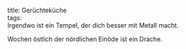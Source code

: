 title: Gerüchteküche  
tags:   
Irgendwo ist ein Tempel, der dich besser mit Metall macht.


Wochen östlich der nördlichen Einöde ist ein Drache.